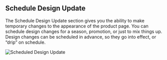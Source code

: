 Schedule Design Update
--

The Schedule Design Update section gives you the ability to make temporary changes to the appearance of the product page. You can schedule design changes for a season, promotion, or just to mix things up. Design changes can be scheduled in advance, so they go into effect, or “drip” on schedule.

![Scheduled Design Update](https://docs.magento.com/m2/ce/user_guide/Resources/Images/product-design-update-scheduled_thumb_0_0.png)